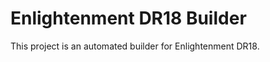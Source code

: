 Enlightenment DR18 Builder
==========================

This project is an automated builder for Enlightenment DR18.
